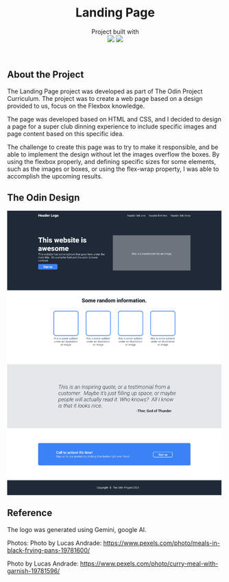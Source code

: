 <h1 align='center'>
    Landing Page
</h1>

<p align="center">
    Project built with<br/>
    <img src="https://img.shields.io/badge/HTML5-E34F26?style=for-the-badge&logo=html5&logoColor=white">
    <img src="https://img.shields.io/badge/CSS3-1572B6?style=for-the-badge&logo=css3&logoColor=white">
</p><br/>

## About the Project
The Landing Page project was developed as part of The Odin Project Curriculum. The project was to create a web page based on a design provided to us, focus on the Flexbox knowledge.

The page was developed based on HTML and CSS, and I decided to design a page for a super club dinning experience to include specific images and page content based on this specific idea.

The challenge to create this page was to try to make it responsible, and be able to implement the design without let the images overflow the boxes. By using the flexbox properly, and defining specific sizes for some elements, such as the images or boxes, or using the flex-wrap property, I was able to accomplish the upcoming results.

## The Odin Design
<img align="center" src="/assets/img/01.png" width="500">

## Reference
The logo was generated using Gemini, google AI.

Photos:
Photo by Lucas Andrade: https://www.pexels.com/photo/meals-in-black-frying-pans-19781600/

Photo by Lucas Andrade: https://www.pexels.com/photo/curry-meal-with-garnish-19781596/